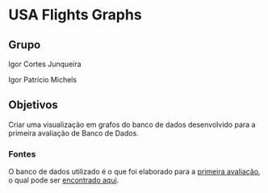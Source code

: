 # USA Flights Graphs

## Grupo

Igor Cortes Junqueira

Igor Patrício Michels

## Objetivos

Criar uma visualização em grafos do banco de dados desenvolvido para a primeira avaliação de Banco de Dados.

### Fontes

O banco de dados utilizado é o que foi elaborado para a [primeira avaliação](https://github.com/IgorMichels/USA_Flights), o qual pode ser [encontrado aqui](https://gvmail-my.sharepoint.com/:f:/g/personal/b39254_fgv_edu_br/Ev8i0xwOqnFFh_q3gTqvNAkBhzL_dpV6_ljzh82vJsTnNg?e=7ubrsl).
